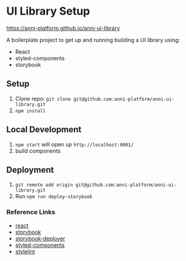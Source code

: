 # UI Library Setup

https://anni-platform.github.io/anni-ui-library

A boilerplate project to get up and running building a UI library using:
- React
- styled-components
- storybook

## Setup
1. Clone repo: `git clone git@github.com:anni-platform/anni-ui-library.git`
2. `npm install`

## Local Development
1. `npm start` will open up `http://localhost:9001/`
2. build components

## Deployment
1. `git remote add origin git@github.com:anni-platform/anni-ui-library.git`
2. Run `npm run deploy-storybook`

### Reference Links
- [react](http://reactjs.org/)
- [storybook](https://storybook.js.org/basics/guide-react/)
- [storybook-deployer](https://github.com/storybooks/storybook-deployer)
- [styled-components](https://www.styled-components.com/)
- [stylelint](https://github.com/stylelint/stylelint)
